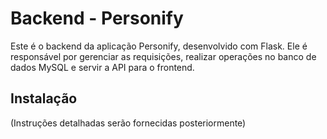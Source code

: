# Backend - Personify

Este é o backend da aplicação Personify, desenvolvido com Flask. Ele é responsável por gerenciar as requisições, realizar operações no banco de dados MySQL e servir a API para o frontend.

## Instalação
(Instruções detalhadas serão fornecidas posteriormente)